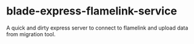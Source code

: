# blade-express-flamelink-service
A quick and dirty express server to connect to flamelink and upload data from migration tool.
